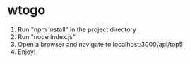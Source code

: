 wtogo
=====
1) Run "npm install" in the project directory
2) Run "node index.js"
3) Open a browser and navigate to localhost:3000/api/top5
4) Enjoy!